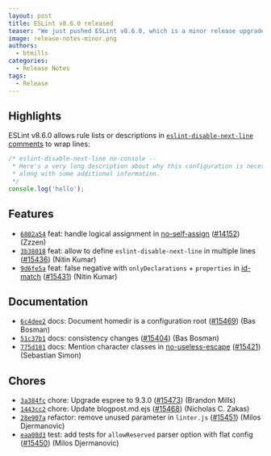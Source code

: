 ```yaml
---
layout: post
title: ESLint v8.6.0 released
teaser: "We just pushed ESLint v8.6.0, which is a minor release upgrade of ESLint. This release adds some new features and fixes several bugs found in the previous release."
image: release-notes-minor.png
authors:
  - btmills
categories:
  - Release Notes
tags:
  - Release
---
```


## Highlights

ESLint v8.6.0 allows rule lists or descriptions in [`eslint-disable-next-line` comments](https://eslint.org/docs/user-guide/configuring/rules#using-configuration-comments-1) to wrap lines:

```js
/* eslint-disable-next-line no-console --
 * Here's a very long description about why this configuration is necessary
 * along with some additional information.
 */
console.log('hello');
```

## Features

* [`6802a54`](https://github.com/eslint/eslint/commit/6802a54837ea008bef4d5ae11522941693ba5ef6) feat: handle logical assignment in [no-self-assign](/docs/rules/no-self-assign) ([#14152](https://github.com/eslint/eslint/issues/14152)) (Zzzen)
* [`3b38018`](https://github.com/eslint/eslint/commit/3b38018ef5cb004ad5bc011de726bd2df2eb2f3f) feat: allow to define `eslint-disable-next-line` in multiple lines ([#15436](https://github.com/eslint/eslint/issues/15436)) (Nitin Kumar)
* [`9d6fe5a`](https://github.com/eslint/eslint/commit/9d6fe5a6b65f397bafc5eb0a995e96717cdc9b53) feat: false negative with `onlyDeclarations` + `properties` in [id-match](/docs/rules/id-match) ([#15431](https://github.com/eslint/eslint/issues/15431)) (Nitin Kumar)

## Documentation

* [`6c4dee2`](https://github.com/eslint/eslint/commit/6c4dee2e87dac8d0751ce2426ded651ed0986112) docs: Document homedir is a configuration root ([#15469](https://github.com/eslint/eslint/issues/15469)) (Bas Bosman)
* [`51c37b1`](https://github.com/eslint/eslint/commit/51c37b118aed9c0d7a0efd40c491efca04c82ef9) docs: consistency changes ([#15404](https://github.com/eslint/eslint/issues/15404)) (Bas Bosman)
* [`775d181`](https://github.com/eslint/eslint/commit/775d18138244a28ebe1cb92849cd0f4e8cd27672) docs: Mention character classes in [no-useless-escape](/docs/rules/no-useless-escape) ([#15421](https://github.com/eslint/eslint/issues/15421)) (Sebastian Simon)

## Chores

* [`3a384fc`](https://github.com/eslint/eslint/commit/3a384fc287cebb7be5fe5ed95497d578437a503a) chore: Upgrade espree to 9.3.0 ([#15473](https://github.com/eslint/eslint/issues/15473)) (Brandon Mills)
* [`1443cc2`](https://github.com/eslint/eslint/commit/1443cc2fc8785157936b864258924fe9bcd23210) chore: Update blogpost.md.ejs ([#15468](https://github.com/eslint/eslint/issues/15468)) (Nicholas C. Zakas)
* [`28e907a`](https://github.com/eslint/eslint/commit/28e907a4ca05a026d156f814f4118f8fe713e99d) refactor: remove unused parameter in `linter.js` ([#15451](https://github.com/eslint/eslint/issues/15451)) (Milos Djermanovic)
* [`eaa08d3`](https://github.com/eslint/eslint/commit/eaa08d3055b195bce59cc96bb63ac29038cd7c7d) test: add tests for `allowReserved` parser option with flat config ([#15450](https://github.com/eslint/eslint/issues/15450)) (Milos Djermanovic)

